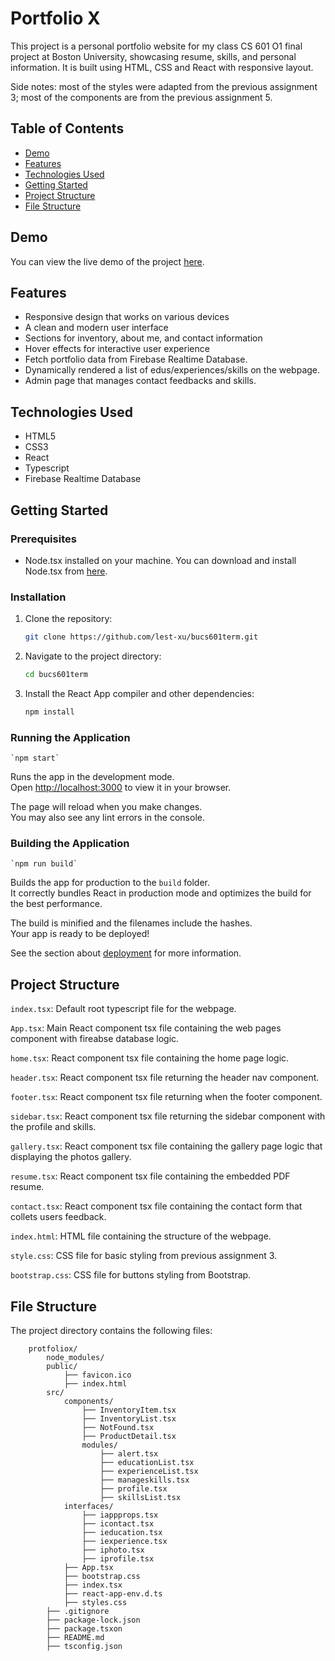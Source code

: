 # Portfolio X

This project is a personal portfolio website for my class CS 601 O1 final project at Boston University, showcasing resume, skills, and personal information. It is built using HTML, CSS and React with responsive layout.

Side notes: most of the styles were adapted from the previous assignment 3; most of the components are from the previous assignment 5.

## Table of Contents

- [Demo](#demo)
- [Features](#features)
- [Technologies Used](#technologies-used)
- [Getting Started](#getting-started)
- [Project Structure](#project-structure)
- [File Structure](#file-structure)

## Demo

You can view the live demo of the project [here](https://lest-xu.github.io/).

## Features

- Responsive design that works on various devices
- A clean and modern user interface
- Sections for inventory, about me, and contact information
- Hover effects for interactive user experience
- Fetch portfolio data from Firebase Realtime Database.
- Dynamically rendered a list of edus/experiences/skills on the webpage.
- Admin page that manages contact feedbacks and skills.

## Technologies Used

- HTML5
- CSS3
- React
- Typescript
- Firebase Realtime Database

## Getting Started

### Prerequisites

- Node.tsx installed on your machine. You can download and install Node.tsx from [here](https://nodejs.org/en/download).

### Installation

1. Clone the repository:

   ```sh
   git clone https://github.com/lest-xu/bucs601term.git

2. Navigate to the project directory:

   ```sh
   cd bucs601term

3. Install the React App compiler and other dependencies:

   ```sh
   npm install

### Running the Application

    `npm start`

Runs the app in the development mode.\
Open [http://localhost:3000](http://localhost:3000) to view it in your browser.

The page will reload when you make changes.\
You may also see any lint errors in the console.

### Building the Application

    `npm run build`

Builds the app for production to the `build` folder.\
It correctly bundles React in production mode and optimizes the build for the best performance.

The build is minified and the filenames include the hashes.\
Your app is ready to be deployed!

See the section about [deployment](https://facebook.github.io/create-react-app/docs/deployment) for more information.

## Project Structure

`index.tsx`: Default root typescript file for the webpage.

`App.tsx`: Main React component tsx file containing the web pages component with fireabse database logic.

`home.tsx`: React component tsx file containing the home page logic.

`header.tsx`: React component tsx file returning the header nav component.

`footer.tsx`: React component tsx file returning when the footer component.

`sidebar.tsx`: React component tsx file returning the sidebar component with the profile and skills.

`gallery.tsx`: React component tsx file containing the gallery page logic that displaying the photos gallery.

`resume.tsx`: React component tsx file containing the embedded PDF resume.

`contact.tsx`: React component tsx file containing the contact form that collets users feedback.

`index.html`: HTML file containing the structure of the webpage.

`style.css`: CSS file for basic styling from previous assignment 3.

`bootstrap.css`: CSS file for buttons styling from Bootstrap.

## File Structure

The project directory contains the following files:

```
    protfoliox/
        node_modules/
        public/
            ├── favicon.ico
            ├── index.html
        src/
            components/
                ├── InventoryItem.tsx
                ├── InventoryList.tsx
                ├── NotFound.tsx
                ├── ProductDetail.tsx
                modules/
                    ├── alert.tsx
                    ├── educationList.tsx
                    ├── experienceList.tsx
                    ├── manageskills.tsx
                    ├── profile.tsx
                    ├── skillsList.tsx
            interfaces/
                ├── iappprops.tsx
                ├── icontact.tsx
                ├── ieducation.tsx
                ├── iexperience.tsx
                ├── iphoto.tsx
                ├── iprofile.tsx
            ├── App.tsx
            ├── bootstrap.css
            ├── index.tsx
            ├── react-app-env.d.ts
            ├── styles.css
        ├── .gitignore
        ├── package-lock.json
        ├── package.tsxon
        ├── README.md
        ├── tsconfig.json
